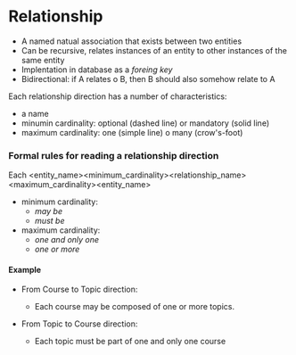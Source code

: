 # Relationship

- A named natual association that exists between two entities
- Can be recursive, relates instances of an entity to other instances of the same entity
- Implentation in database as a _foreing key_
- Bidirectional: if A relates o B, then B should also somehow relate to A

Each relationship direction has a number of characteristics:

- a name
- minumin cardinality: optional (dashed line) or mandatory (solid line)
- maximum cardinality: one (simple line) o many (crow's-foot)

### Formal rules for reading a relationship direction

Each <entity_name><minimum_cardinality><relationship_name><maximum_cardinality><entity_name>

- minimum cardinality:
  - _may be_
  - _must be_
- maximum cardinality:
  - _one and only one_
  - _one or more_

#### Example

- From Course to Topic direction:

  - Each course may be composed of one or more topics.

- From Topic to Course direction:
  - Each topic must be part of one and only one course
